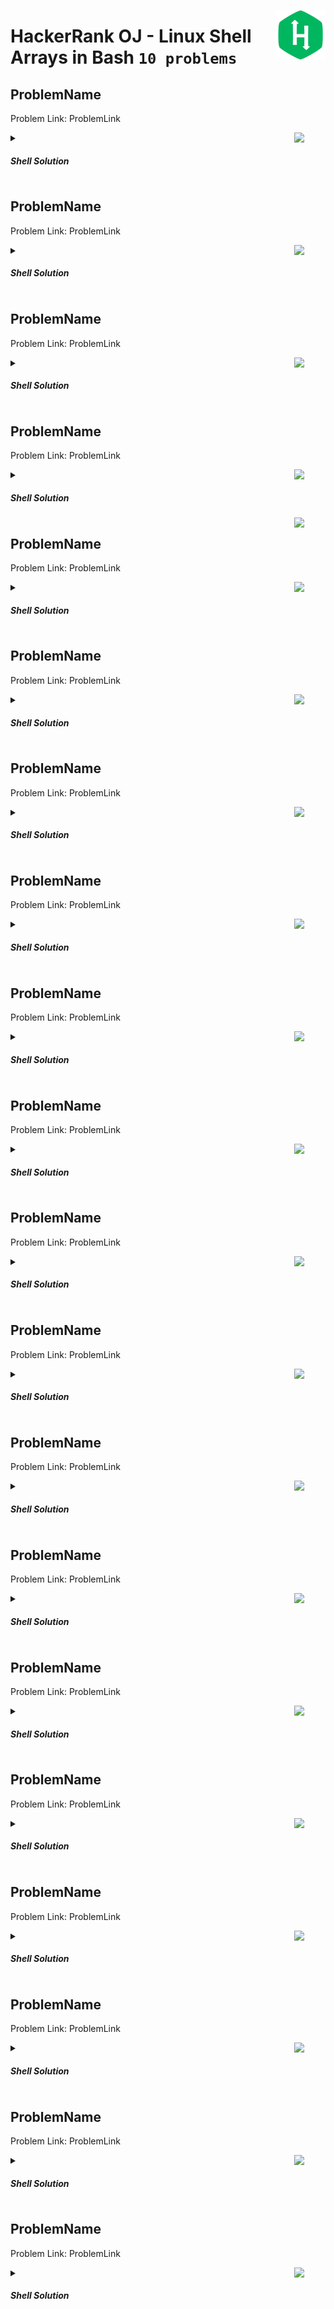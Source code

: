 <a href="/level-1/hackerrank/python/solutions/arrays-in-bash.md"><img align="right" width="80" src="/logos/hackerrank.png"></img></a>

# HackerRank OJ - Linux Shell <br> Arrays in Bash `10 problems`

## ProblemName
Problem Link: ProblemLink

<a href="/level-1/hackerrank/linux-shell/solutions/arrays-in-bash.md"><img align="right" width="50" src="https://github.com/cs-MohamedAyman/cs-MohamedAyman/blob/main/repos-logos/shell.png"></img></a>
<details>
    <summary><h5>Shell Solution</h5></summary>

```shell

```

</details>

## ProblemName
Problem Link: ProblemLink

<a href="/level-1/hackerrank/linux-shell/solutions/arrays-in-bash.md"><img align="right" width="50" src="https://github.com/cs-MohamedAyman/cs-MohamedAyman/blob/main/repos-logos/shell.png"></img></a>
<details>
    <summary><h5>Shell Solution</h5></summary>

```shell

```

</details>

## ProblemName
Problem Link: ProblemLink

<a href="/level-1/hackerrank/linux-shell/solutions/arrays-in-bash.md"><img align="right" width="50" src="https://github.com/cs-MohamedAyman/cs-MohamedAyman/blob/main/repos-logos/shell.png"></img></a>
<details>
    <summary><h5>Shell Solution</h5></summary>

```shell

```

</details>

## ProblemName
Problem Link: ProblemLink

<a href="/level-1/hackerrank/linux-shell/solutions/arrays-in-bash.md"><img align="right" width="50" src="https://github.com/cs-MohamedAyman/cs-MohamedAyman/blob/main/repos-logos/shell.png"></img></a>
<details>
    <summary><h5>Shell Solution</h5></summary>

```shell

```

</details>
<a href="/level-1/hackerrank/linux-shell/solutions/arrays-in-bash.md"><img align="right" width="50" src="https://github.com/cs-MohamedAyman/cs-MohamedAyman/blob/main/repos-logos/cpp.png"></img></a>

## ProblemName
Problem Link: ProblemLink

<a href="/level-1/hackerrank/linux-shell/solutions/arrays-in-bash.md"><img align="right" width="50" src="https://github.com/cs-MohamedAyman/cs-MohamedAyman/blob/main/repos-logos/shell.png"></img></a>
<details>
    <summary><h5>Shell Solution</h5></summary>

```shell

```

</details>

## ProblemName
Problem Link: ProblemLink

<a href="/level-1/hackerrank/linux-shell/solutions/arrays-in-bash.md"><img align="right" width="50" src="https://github.com/cs-MohamedAyman/cs-MohamedAyman/blob/main/repos-logos/shell.png"></img></a>
<details>
    <summary><h5>Shell Solution</h5></summary>

```shell

```

</details>

## ProblemName
Problem Link: ProblemLink

<a href="/level-1/hackerrank/linux-shell/solutions/arrays-in-bash.md"><img align="right" width="50" src="https://github.com/cs-MohamedAyman/cs-MohamedAyman/blob/main/repos-logos/shell.png"></img></a>
<details>
    <summary><h5>Shell Solution</h5></summary>

```shell

```

</details>

## ProblemName
Problem Link: ProblemLink

<a href="/level-1/hackerrank/linux-shell/solutions/arrays-in-bash.md"><img align="right" width="50" src="https://github.com/cs-MohamedAyman/cs-MohamedAyman/blob/main/repos-logos/shell.png"></img></a>
<details>
    <summary><h5>Shell Solution</h5></summary>

```shell

```

</details>

## ProblemName
Problem Link: ProblemLink

<a href="/level-1/hackerrank/linux-shell/solutions/arrays-in-bash.md"><img align="right" width="50" src="https://github.com/cs-MohamedAyman/cs-MohamedAyman/blob/main/repos-logos/shell.png"></img></a>
<details>
    <summary><h5>Shell Solution</h5></summary>

```shell

```

</details>

## ProblemName
Problem Link: ProblemLink

<a href="/level-1/hackerrank/linux-shell/solutions/arrays-in-bash.md"><img align="right" width="50" src="https://github.com/cs-MohamedAyman/cs-MohamedAyman/blob/main/repos-logos/shell.png"></img></a>
<details>
    <summary><h5>Shell Solution</h5></summary>

```shell

```

</details>

## ProblemName
Problem Link: ProblemLink

<a href="/level-1/hackerrank/linux-shell/solutions/arrays-in-bash.md"><img align="right" width="50" src="https://github.com/cs-MohamedAyman/cs-MohamedAyman/blob/main/repos-logos/shell.png"></img></a>
<details>
    <summary><h5>Shell Solution</h5></summary>

```shell

```

</details>

## ProblemName
Problem Link: ProblemLink

<a href="/level-1/hackerrank/linux-shell/solutions/arrays-in-bash.md"><img align="right" width="50" src="https://github.com/cs-MohamedAyman/cs-MohamedAyman/blob/main/repos-logos/shell.png"></img></a>
<details>
    <summary><h5>Shell Solution</h5></summary>

```shell

```

</details>

## ProblemName
Problem Link: ProblemLink

<a href="/level-1/hackerrank/linux-shell/solutions/arrays-in-bash.md"><img align="right" width="50" src="https://github.com/cs-MohamedAyman/cs-MohamedAyman/blob/main/repos-logos/shell.png"></img></a>
<details>
    <summary><h5>Shell Solution</h5></summary>

```shell

```

</details>

## ProblemName
Problem Link: ProblemLink

<a href="/level-1/hackerrank/linux-shell/solutions/arrays-in-bash.md"><img align="right" width="50" src="https://github.com/cs-MohamedAyman/cs-MohamedAyman/blob/main/repos-logos/shell.png"></img></a>
<details>
    <summary><h5>Shell Solution</h5></summary>

```shell

```

</details>

## ProblemName
Problem Link: ProblemLink

<a href="/level-1/hackerrank/linux-shell/solutions/arrays-in-bash.md"><img align="right" width="50" src="https://github.com/cs-MohamedAyman/cs-MohamedAyman/blob/main/repos-logos/shell.png"></img></a>
<details>
    <summary><h5>Shell Solution</h5></summary>

```shell

```

</details>

## ProblemName
Problem Link: ProblemLink

<a href="/level-1/hackerrank/linux-shell/solutions/arrays-in-bash.md"><img align="right" width="50" src="https://github.com/cs-MohamedAyman/cs-MohamedAyman/blob/main/repos-logos/shell.png"></img></a>
<details>
    <summary><h5>Shell Solution</h5></summary>

```shell

```

</details>

## ProblemName
Problem Link: ProblemLink

<a href="/level-1/hackerrank/linux-shell/solutions/arrays-in-bash.md"><img align="right" width="50" src="https://github.com/cs-MohamedAyman/cs-MohamedAyman/blob/main/repos-logos/shell.png"></img></a>
<details>
    <summary><h5>Shell Solution</h5></summary>

```shell

```

</details>

## ProblemName
Problem Link: ProblemLink

<a href="/level-1/hackerrank/linux-shell/solutions/arrays-in-bash.md"><img align="right" width="50" src="https://github.com/cs-MohamedAyman/cs-MohamedAyman/blob/main/repos-logos/shell.png"></img></a>
<details>
    <summary><h5>Shell Solution</h5></summary>

```shell

```

</details>

## ProblemName
Problem Link: ProblemLink

<a href="/level-1/hackerrank/linux-shell/solutions/arrays-in-bash.md"><img align="right" width="50" src="https://github.com/cs-MohamedAyman/cs-MohamedAyman/blob/main/repos-logos/shell.png"></img></a>
<details>
    <summary><h5>Shell Solution</h5></summary>

```shell

```

</details>

## ProblemName
Problem Link: ProblemLink

<a href="/level-1/hackerrank/linux-shell/solutions/arrays-in-bash.md"><img align="right" width="50" src="https://github.com/cs-MohamedAyman/cs-MohamedAyman/blob/main/repos-logos/shell.png"></img></a>
<details>
    <summary><h5>Shell Solution</h5></summary>

```shell

```

</details>
